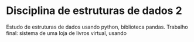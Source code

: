 # Disciplina de estruturas de dados 2
Estudo de estruturas de dados usando python, biblioteca pandas. 
Trabalho final: sistema de uma loja de livros virtual, usando  
